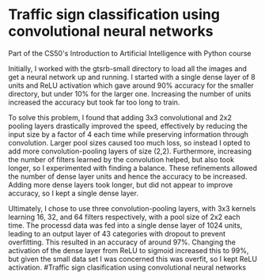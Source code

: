 # Traffic sign classification using convolutional neural networks
Part of the CS50's Introduction to Artificial Intelligence with Python course

Initially, I worked with the gtsrb-small directory to load all the images and get a neural network up and running. I started with a single dense layer of 8 units and ReLU activation which gave around 90% accuracy for the smaller directory, but under 10% for the larger one. Increasing the number of units increased the accuracy but took far too long to train. 

To solve this problem, I found that adding 3x3 convolutional and 2x2 pooling layers drastically improved the speed, effectively by reducing the input size by a factor of 4 each time while preserving information through convolution. Larger pool sizes caused too much loss, so instead I opted to add more convolution-pooling layers of size (2,2). Furthermore, increasing the number of filters learned by the convolution helped, but also took longer, so I experimented with finding a balance. 
These refinements allowed the number of dense layer units and hence the accuracy to be increased. Adding more dense layers took longer, but did not appear to improve accuracy, so I kept a single dense layer.

Ultimately, I chose to use three convolution-pooling layers, with 3x3 kernels learning 16, 32, and 64 filters respectively, with a pool size of 2x2 each time. The processd data was fed into a single dense layer of 1024 units, leading to an output layer of 43 categories with dropout to prevent overfitting. This resulted in an accuracy of around 97%. Changing the activation of the dense layer from ReLU to sigmoid increased this to 99%, but given the small data set I was concerned this was overfit, so I kept ReLU activation. #Traffic sign clasification using convolutional neural networks
